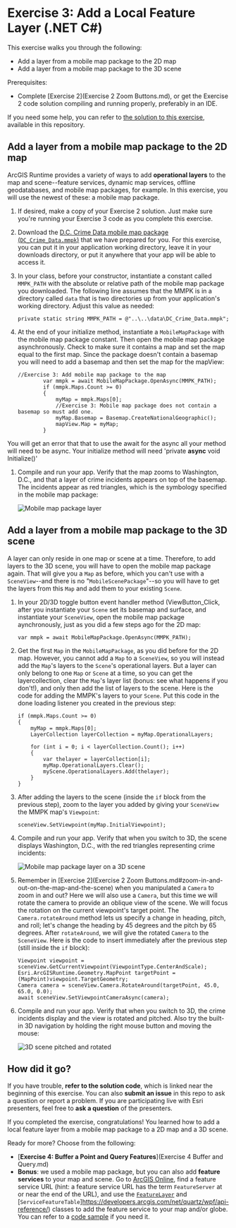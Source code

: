 # Exercise 3: Add a Local Feature Layer (.NET C#)

This exercise walks you through the following:
- Add a layer from a mobile map package to the 2D map
- Add a layer from a mobile map package to the 3D scene

Prerequisites:
- Complete [Exercise 2](Exercise 2 Zoom Buttons.md), or get the Exercise 2 code solution compiling and running properly, preferably in an IDE.

If you need some help, you can refer to [the solution to this exercise](../../solutions/dotNETWPF/Ex3_LocalFeatureLayer), available in this repository.

## Add a layer from a mobile map package to the 2D map

ArcGIS Runtime provides a variety of ways to add **operational layers** to the map and scene--feature services, dynamic map services, offline geodatabases, and mobile map packages, for example. In this exercise, you will use the newest of these: a mobile map package.

1. If desired, make a copy of your Exercise 2 solution. Just make sure you're running your Exercise 3 code as you complete this exercise.
1. Download the [D.C. Crime Data mobile map package (`DC_Crime_Data.mmpk`)](../../data/DC_Crime_Data.mmpk) that we have prepared for you. For this exercise, you can put it in your application working directory, leave it in your downloads directory, or put it anywhere that your app will be able to access it.
1. In your class, before your constructor, instantiate a constant called `MMPK_PATH` with the absolute or relative path of the mobile map package you downloaded. The following line assumes that the MMPK is in a directory called `data` that is two directories up from your application's working directory. Adjust this value as needed:

    ```
    private static string MMPK_PATH = @"..\..\data\DC_Crime_Data.mmpk";
    ```
    
1. At the end of your initialize method, instantiate a `MobileMapPackage` with the mobile map package constant. Then open the mobile map package asynchronously.  Check to make sure it contains a map and set the map equal to the first map.  Since the package doesn't contain a basemap you will need to add a basemap and then set the map for the mapView:

    ```
    //Exercise 3: Add mobile map package to the map
            var mmpk = await MobileMapPackage.OpenAsync(MMPK_PATH);
            if (mmpk.Maps.Count >= 0)
            {
                myMap = mmpk.Maps[0];
                //Exercise 3: Mobile map package does not contain a basemap so must add one.
                myMap.Basemap = Basemap.CreateNationalGeographic();
                mapView.Map = myMap;
            }
    ```
  You will get an error that that to use the await for the async all your method will need to be async.  Your initialize method will need 'private **async** void Initialize()'
  
1. Compile and run your app. Verify that the map zooms to Washington, D.C., and that a layer of crime incidents appears on top of the basemap. The incidents appear as red triangles, which is the symbology specified in the mobile map package:

    ![Mobile map package layer](05-mmpk-layer.png)

## Add a layer from a mobile map package to the 3D scene

A layer can only reside in one map or scene at a time. Therefore, to add layers to the 3D scene, you will have to open the mobile map package again. That will give you a `Map` as before, which you can't use with a `SceneView`--and there is no "`MobileScenePackage`"--so you will have to get the layers from this `Map` and add them to your existing `Scene`.

1. In your 2D/3D toggle button event handler method (ViewButton_Click, after you instantiate your `Scene` set its basemap and surface, and instantiate your `SceneView`, open the mobile map package aynchronously, just as you did a few steps ago for the 2D map:

    ```
    var mmpk = await MobileMapPackage.OpenAsync(MMPK_PATH);
    ```
    
1. Get the first `Map` in the `MobileMapPackage`, as you did before for the 2D map. However, you cannot add a `Map` to a `SceneView`, so you will instead add the `Map`'s layers to the `Scene`'s operational layers. But a layer can only belong to one `Map` or `Scene` at a time, so you can get the layercollection, clear the `Map`'s layer list (bonus: see what happens if you don't!), and only then add the list of layers to the scene. Here is the code for adding the MMPK's layers to your `Scene`. Put this code in the done loading listener you created in the previous step:

    ```
    if (mmpk.Maps.Count >= 0)
    {
        myMap = mmpk.Maps[0];
        LayerCollection layerCollection = myMap.OperationalLayers;
        
        for (int i = 0; i < layerCollection.Count(); i++)
        {
            var thelayer = layerCollection[i];
            myMap.OperationalLayers.Clear();
            myScene.OperationalLayers.Add(thelayer);
        }
    }
    ```
    
1. After adding the layers to the scene (inside the `if` block from the previous step), zoom to the layer you added by giving your `SceneView` the MMPK map's `Viewpoint`:

    ```
    sceneView.SetViewpoint(myMap.InitialViewpoint);
    ```
    
1. Compile and run your app. Verify that when you switch to 3D, the scene displays Washington, D.C., with the red triangles representing crime incidents:

    ![Mobile map package layer on a 3D scene](06-mmpk-layer-scene.png)
    
1. Remember in [Exercise 2](Exercise 2 Zoom Buttons.md#zoom-in-and-out-on-the-map-and-the-scene) when you manipulated a `Camera` to zoom in and out? Here we will also use a `Camera`, but this time we will rotate the camera to provide an oblique view of the scene. We will focus the rotation on the current viewpoint's target point. The `Camera.rotateAround` method lets us specify a change in heading, pitch, and roll; let's change the heading by 45 degrees and the pitch by 65 degrees. After `rotateAround`, we will give the rotated `Camera` to the `SceneView`. Here is the code to insert immediately after the previous step (still inside the `if` block):

    ```
    Viewpoint viewpoint = sceneView.GetCurrentViewpoint(ViewpointType.CenterAndScale);
    Esri.ArcGISRuntime.Geometry.MapPoint targetPoint = (MapPoint)viewpoint.TargetGeometry;
    Camera camera = sceneView.Camera.RotateAround(targetPoint, 45.0, 65.0, 0.0);
    await sceneView.SetViewpointCameraAsync(camera);
    ```

1. Compile and run your app. Verify that when you switch to 3D, the crime incidents display and the view is rotated and pitched. Also try the built-in 3D navigation by holding the right mouse button and moving the mouse:

    ![3D scene pitched and rotated](07-mmpk-layer-scene-rotated.png)
    
## How did it go?

If you have trouble, **refer to the solution code**, which is linked near the beginning of this exercise. You can also **submit an issue** in this repo to ask a question or report a problem. If you are participating live with Esri presenters, feel free to **ask a question** of the presenters.

If you completed the exercise, congratulations! You learned how to add a local feature layer from a mobile map package to a 2D map and a 3D scene.

Ready for more? Choose from the following:

- [**Exercise 4: Buffer a Point and Query Features**](Exercise 4 Buffer and Query.md)
- **Bonus**: we used a mobile map package, but you can also add **feature services** to your map and scene. Go to [ArcGIS Online](http://www.arcgis.com/home/index.html), find a feature service URL (hint: a feature service URL has the term `FeatureServer` at or near the end of the URL), and use the [`FeatureLayer`](https://developers.arcgis.com/net/quartz/wpf/api-reference/) and [`ServiceFeatureTable`]https://developers.arcgis.com/net/quartz/wpf/api-reference/) classes to add the feature service to your map and/or globe. You can refer to a [code sample](https://developers.arcgis.com/net/quartz/sample-code/featurelayerurl.htm) if you need it. 

